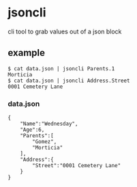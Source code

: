 # jsoncli

cli tool to grab values out of a json block



## example

	$ cat data.json | jsoncli Parents.1
	Morticia
	$ cat data.json | jsoncli Address.Street
	0001 Cemetery Lane


### data.json


	{
		"Name":"Wednesday",
		"Age":6,
		"Parents":[
			"Gomez",
			"Morticia"
		],
		"Address":{
			"Street":"0001 Cemetery Lane"
		}
	}

